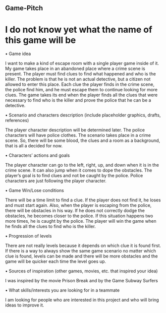 ## Game-Pitch

  # I do not know yet what the name of this game will be 

•  Game idea  

I want to make a kind of escape room with a single player game inside of it. My game takes place in an abandoned place where a crime scene is present. The player must find clues to find what happened and who is the killer. The problem is that he is not an actual detective, but a citizen not allowed to enter this place. Each clue the player finds in the crime scene, the police find him, and he must escape them to continue looking for more clues. The game takes its end when the player finds all the clues that were necessary to find who is the killer and prove the police that he can be a detective.  

• Scenario and characters description (include placeholder graphics, drafts, references)  

The player character description will be determined later. The police characters will have police clothes. The scenario takes place in a crime scene. So, there will be some blood, the clues and a room as a background, that is all a decided for now.  

• Characters’ actions and goals  

The player character can go to the left, right, up, and down when it is in the crime scene. It can also jump when it comes to dope the obstacles. The player’s goal is to find clues and not be caught by the police. Police characters are just following the player character.  

• Game Win/Lose conditions  

There will be a time limit to find a clue. If the player does not find it, he loses and must start again. Also, when the player is escaping from the police, there will be obstacles in his way. If he does not correctly dodge the obstacles, he becomes closer to the police. If this situation happens two more times, he is caught by the police. The player will win the game when he finds all the clues to find who is the killer.  

• Progression of levels  

There are not really levels because it depends on which clue it is found first. If there is a way to always show the same game scenario no matter which clue is found, levels can be made and there will be more obstacles and the game will be quicker each time the level goes up. 

• Sources of inspiration (other games, movies, etc. that inspired your idea)  

I was inspired by the movie Prison Break and by the Game Subway Surfers 

• What skills/interests you are looking for in a teammate 

I am looking for people who are interested in this project and who will bring ideas to improve it.  
